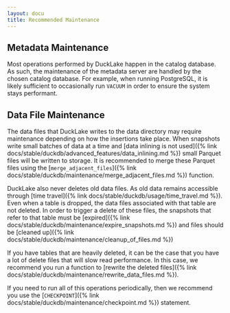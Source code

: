 ```yaml
---
layout: docu
title: Recommended Maintenance
---
```


## Metadata Maintenance

Most operations performed by DuckLake happen in the catalog database.
As such, the maintenance of the metadata server are handled by the chosen catalog database.
For example, when running PostgreSQL, it is likely sufficient to occasionally run `VACUUM` in order to ensure the system stays performant.

## Data File Maintenance

The data files that DuckLake writes to the data directory may require maintenance depending on how the insertions take place.
When snapshots write small batches of data at a time and [data inlining is not used]({% link docs/stable/duckdb/advanced_features/data_inlining.md %}) small Parquet files will be written to storage.
It is recommended to merge these Parquet files using the [`merge_adjacent_files`]({% link docs/stable/duckdb/maintenance/merge_adjacent_files.md %}) function.

DuckLake also never deletes old data files. As old data remains accessible through [time travel]({% link docs/stable/duckdb/usage/time_travel.md %}).
Even when a table is dropped, the data files associated with that table are not deleted.
In order to trigger a delete of these files, the snapshots that refer to that table must be [expired]({% link docs/stable/duckdb/maintenance/expire_snapshots.md %}) and files should be [cleaned up]({% link docs/stable/duckdb/maintenance/cleanup_of_files.md %})

If you have tables that are heavily deleted, it can be the case that you have a lot of delete files that will slow read performance. In this case, we recommend you run a function to [rewrite the deleted files]({% link docs/stable/duckdb/maintenance/rewrite_data_files.md %}).

If you need to run all of this operations periodically, then we recommend you use the [`CHECKPOINT`]({% link docs/stable/duckdb/maintenance/checkpoint.md %}) statement.
